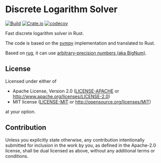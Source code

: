 # Discrete Logarithm Solver

[![Build](https://github.com/skyf0l/discrete-logarithm/actions/workflows/ci.yml/badge.svg)](https://github.com/skyf0l/discrete-logarithm/actions/workflows/ci.yml)
[![Crate.io](https://img.shields.io/crates/v/discrete-logarithm.svg)](https://crates.io/crates/discrete-logarithm)
[![codecov](https://codecov.io/gh/skyf0l/discrete-logarithm/branch/main/graph/badge.svg)](https://codecov.io/gh/skyf0l/discrete-logarithm)

Fast discrete logarithm solver in Rust.

The code is based on the [sympy](https://github.com/sympy/sympy) implementation and translated to Rust.

Based on [rug](https://crates.io/crates/rug), it can use [arbitrary-precision numbers (aka BigNum)](https://en.wikipedia.org/wiki/Arbitrary-precision_arithmetic).

## License

Licensed under either of

- Apache License, Version 2.0
  ([LICENSE-APACHE](LICENSE-APACHE) or <http://www.apache.org/licenses/LICENSE-2.0>)
- MIT license
  ([LICENSE-MIT](LICENSE-MIT) or <http://opensource.org/licenses/MIT>)

at your option.

## Contribution

Unless you explicitly state otherwise, any contribution intentionally submitted
for inclusion in the work by you, as defined in the Apache-2.0 license, shall be
dual licensed as above, without any additional terms or conditions.
